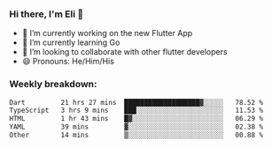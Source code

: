 ### Hi there, I'm Eli 👋
- 🔭 I’m currently working on the new Flutter App
- 🌱 I’m currently learning Go
- 🦄 I’m looking to collaborate with other flutter developers
- 😄 Pronouns: He/Him/His

### Weekly breakdown:
<!--START_SECTION:waka-->

```txt
Dart         21 hrs 27 mins  ███████████████████▓░░░░░   78.52 %
TypeScript   3 hrs 9 mins    ███░░░░░░░░░░░░░░░░░░░░░░   11.53 %
HTML         1 hr 43 mins    █▓░░░░░░░░░░░░░░░░░░░░░░░   06.29 %
YAML         39 mins         ▓░░░░░░░░░░░░░░░░░░░░░░░░   02.38 %
Other        14 mins         ▒░░░░░░░░░░░░░░░░░░░░░░░░   00.88 %
```

<!--END_SECTION:waka-->
